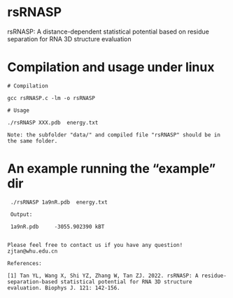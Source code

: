 
# rsRNASP

rsRNASP: A distance-dependent statistical potential based on residue separation for RNA 3D structure evaluation

# Compilation and usage under linux

```
# Compilation

gcc rsRNASP.c -lm -o rsRNASP

# Usage

./rsRNASP XXX.pdb  energy.txt

Note: the subfolder "data/" and compiled file "rsRNASP" should be in the same folder.
```

# An example running the “example” dir
```
 ./rsRNASP 1a9nR.pdb  energy.txt

 Output:

 1a9nR.pdb     -3055.902390 kBT


Please feel free to contact us if you have any question!
zjtan@whu.edu.cn

References:

[1] Tan YL, Wang X, Shi YZ, Zhang W, Tan ZJ. 2022. rsRNASP: A residue-separation-based statistical potential for RNA 3D structure evaluation. Biophys J. 121: 142-156.


```
